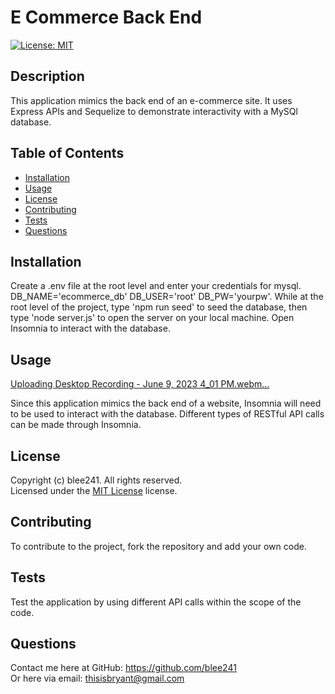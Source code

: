 # E Commerce Back End
  [![License: MIT](https://img.shields.io/badge/License-MIT-yellow.svg)](https://opensource.org/licenses/MIT)

  ## Description

  This application mimics the back end of an e-commerce site. It uses Express APIs and Sequelize to demonstrate interactivity with a MySQl database. 

  ## Table of Contents

  - [Installation](#installation)
  - [Usage](#usage)
  - [License](#license)
  - [Contributing](#contributing)
  - [Tests](#tests)
  - [Questions](#questions)

  ## Installation

  Create a .env file at the root level and enter your credentials for mysql. DB_NAME='ecommerce_db' DB_USER='root' DB_PW='yourpw'. While at the root level of the project, type 'npm run seed' to seed the database, then type 'node server.js' to open the server on your local machine. Open Insomnia to interact with the database.

  ## Usage

[Uploading Desktop Recording - June 9, 2023 4_01 PM.webm…]()

  Since this application mimics the back end of a website, Insomnia will need to be used to interact with the database. Different types of RESTful API calls can be made through Insomnia.

  ## License

  Copyright (c) blee241. All rights reserved. <br>
  Licensed under the [MIT License](https://opensource.org/licenses/MIT) license.
  
  ## Contributing

  To contribute to the project, fork the repository and add your own code.

  ## Tests

  Test the application by using different API calls within the scope of the code.

  ## Questions
  
  Contact me here at GitHub: https://github.com/blee241 <br>
  Or here via email: thisisbryant@gmail.com
